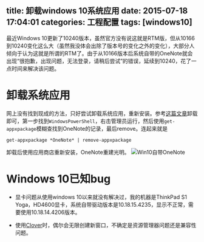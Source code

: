 title: 卸载windows 10系统应用
date: 2015-07-18 17:04:01
categories: 工程配置
tags: [windows10]
---
最近Windows 10更新了10240版本，虽然官方没有说这就是RTM版，但从10166到10240变化这么大（虽然我没体会出除了版本号的变化之外的变化），大部分人倾向于认为这就是所谓的RTM了。由于从10166版本后系统自带的OneNote就会出现“很抱歉，出现问题，无法登录，请稍后尝试”的错误，延续到10240，花了一点时间来解决该问题。

<!-- more -->

# 卸载系统应用
网上没有找到现成的方法，只好尝试卸载系统应用，重新安装。参考[这篇文章](http://www.xitonghe.com/jiaocheng/Windows10-1075.html)卸载即可，第一步找到`WindowsPowerShell`，右击管理员运行，然后使用`get-appxpackage`模糊查找到OneNote的记录，最后remove。连起来就是
```
get-appxpackage *OneNote* | remove-appxpackage
```
卸载后使用应用商店重新安装，OneNote重建光明。
![Win10自带OneNote](http://i1.tietuku.com/6bd0b7565850e066.jpg "Win10自带OneNote")

# Windows 10已知bug

* 显卡问题从使用windows 10以来就没有解决过，我的机器是ThinkPad S1 Yoga，HD4600显卡，系统自带驱动版本是10.18.15.4235，显示不正常，需要使用10.18.14.4206版本。

* 使用[Clover](http://cn.ejie.me/)时，偶尔会无限创建新窗口，不确定是资源管理器问题还是兼容性问题。